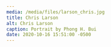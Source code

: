 ```yaml
---
media: /media/files/larson_chris.jpg
title: Chris Larson
alt: Chris Larson
caption: Portrait by Phong H. Bui
date: 2020-10-16 15:51:00 -0500
---
```

